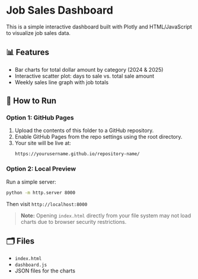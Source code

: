 # Job Sales Dashboard

This is a simple interactive dashboard built with Plotly and HTML/JavaScript to visualize job sales data.

## 📊 Features
- Bar charts for total dollar amount by category (2024 & 2025)
- Interactive scatter plot: days to sale vs. total sale amount
- Weekly sales line graph with job totals

## 🚀 How to Run

### Option 1: GitHub Pages
1. Upload the contents of this folder to a GitHub repository.
2. Enable GitHub Pages from the repo settings using the root directory.
3. Your site will be live at:
   ```
   https://yourusername.github.io/repository-name/
   ```

### Option 2: Local Preview
Run a simple server:
```bash
python -m http.server 8000
```
Then visit `http://localhost:8000`

> **Note:** Opening `index.html` directly from your file system may not load charts due to browser security restrictions.

## 🗂 Files
- `index.html`
- `dashboard.js`
- JSON files for the charts
